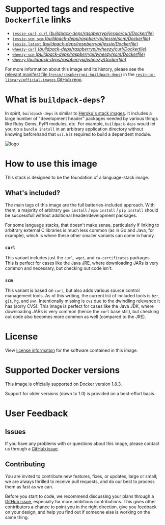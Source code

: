 # Supported tags and respective `Dockerfile` links

-	[`jessie-curl`, `curl` (*buildpack-deps/raspberrypi/jessie/curl/Dockerfile*)](https://github.com/resin-io-library/base-images/blob/92f4aec4fbd7ee5617aab10d597abc21a1009ea2/buildpack-deps/raspberrypi/jessie/curl/Dockerfile)
-	[`jessie-scm`, `scm` (*buildpack-deps/raspberrypi/jessie/scm/Dockerfile*)](https://github.com/resin-io-library/base-images/blob/92f4aec4fbd7ee5617aab10d597abc21a1009ea2/buildpack-deps/raspberrypi/jessie/scm/Dockerfile)
-	[`jessie`, `latest` (*buildpack-deps/raspberrypi/jessie/Dockerfile*)](https://github.com/resin-io-library/base-images/blob/92f4aec4fbd7ee5617aab10d597abc21a1009ea2/buildpack-deps/raspberrypi/jessie/Dockerfile)
-	[`wheezy-curl` (*buildpack-deps/raspberrypi/wheezy/curl/Dockerfile*)](https://github.com/resin-io-library/base-images/blob/92f4aec4fbd7ee5617aab10d597abc21a1009ea2/buildpack-deps/raspberrypi/wheezy/curl/Dockerfile)
-	[`wheezy-scm` (*buildpack-deps/raspberrypi/wheezy/scm/Dockerfile*)](https://github.com/resin-io-library/base-images/blob/92f4aec4fbd7ee5617aab10d597abc21a1009ea2/buildpack-deps/raspberrypi/wheezy/scm/Dockerfile)
-	[`wheezy` (*buildpack-deps/raspberrypi/wheezy/Dockerfile*)](https://github.com/resin-io-library/base-images/blob/92f4aec4fbd7ee5617aab10d597abc21a1009ea2/buildpack-deps/raspberrypi/wheezy/Dockerfile)

For more information about this image and its history, please see the [relevant manifest file (`resin/raspberrypi-buildpack-deps`)](https://github.com/resin-io-library/official-images/blob/master/library/raspberrypi-buildpack-deps) in the [`resin-io-library/official-images` GitHub repo](https://github.com/resin-io-library/official-images).

# What is `buildpack-deps`?

In spirit, `buildpack-deps` is similar to [Heroku's stack images](https://github.com/heroku/stack-images/blob/master/bin/cedar.sh). It includes a large number of "development header" packages needed by various things like Ruby Gems, PyPI modules, etc. For example, `buildpack-deps` would let you do a `bundle install` in an arbitrary application directory without knowing beforehand that `ssl.h` is required to build a dependent module.

![logo](https://raw.githubusercontent.com/resin-io-library/docs/master/raspberrypi-buildpack-deps/logo.png)

# How to use this image

This stack is designed to be the foundation of a language-stack image.

## What's included?

The main tags of this image are the full batteries-included approach. With them, a majority of arbitrary `gem install` / `npm install` / `pip install` should be successfull without additional header/development packages.

For some language stacks, that doesn't make sense, particularly if linking to arbitrary external C libraries is much less common (as in Go and Java, for example), which is where these other smaller variants can come in handy.

### `curl`

This variant includes just the `curl`, `wget`, and `ca-certificates` packages. This is perfect for cases like the Java JRE, where downloading JARs is very common and necessary, but checking out code isn't.

### `scm`

This variant is based on `curl`, but also adds various source control management tools. As of this writing, the current list of included tools is `bzr`, `git`, `hg`, and `svn`. Intentionally missing is `cvs` due to the dwindling relevance it has (sorry CVS). This image is perfect for cases like the Java JDK, where downloading JARs is very common (hence the `curl` base still), but checking out code also becomes more common as well (compared to the JRE).

# License

View [license information](https://www.debian.org/social_contract#guidelines) for the software contained in this image.

# Supported Docker versions

This image is officially supported on Docker version 1.8.3.

Support for older versions (down to 1.0) is provided on a best-effort basis.

# User Feedback

## Issues

If you have any problems with or questions about this image, please contact us through a [GitHub issue](https://github.com/resin-io-library/base-images/issues).

## Contributing

You are invited to contribute new features, fixes, or updates, large or small; we are always thrilled to receive pull requests, and do our best to process them as fast as we can.

Before you start to code, we recommend discussing your plans through a [GitHub issue](https://github.com/resin-io-library/base-images/issues), especially for more ambitious contributions. This gives other contributors a chance to point you in the right direction, give you feedback on your design, and help you find out if someone else is working on the same thing.
